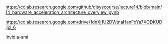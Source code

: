 https://colab.research.google.com/github/dlsyscourse/lecture14/blob/main/14_hardware_acceleration_architecture_overview.ipynb

https://colab.research.google.com/drive/1dnXj1U2DWtnaHanFoYa7XODKUDIjcl_6

!nvidia-smi
